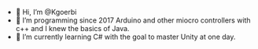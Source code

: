 - 👋 Hi, I’m @Kgoerbi
- 👀 I’m programming since 2017 Arduino and other miocro controllers with c++ and I knew the basics of Java.
- 🌱 I’m currently learning C# with the goal to master Unity at one day.

<!---
Kgoerbi/Kgoerbi is a ✨ special ✨ repository because its `README.md` (this file) appears on your GitHub profile.
You can click the Preview link to take a look at your changes.
--->

